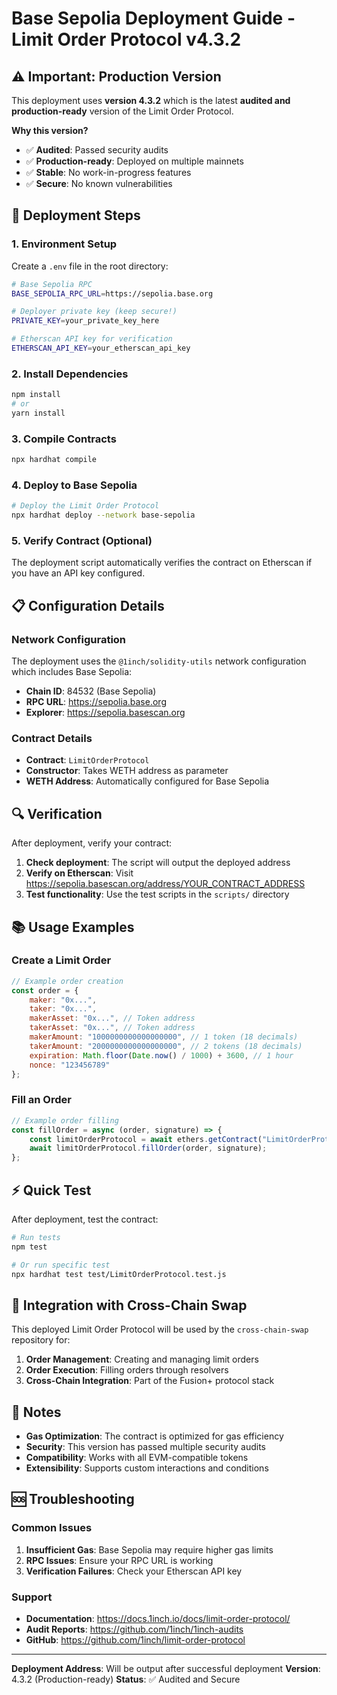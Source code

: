 # Base Sepolia Deployment Guide - Limit Order Protocol v4.3.2

## ⚠️ **Important: Production Version**

This deployment uses **version 4.3.2** which is the latest **audited and production-ready** version of the Limit Order Protocol.

**Why this version?**
- ✅ **Audited**: Passed security audits
- ✅ **Production-ready**: Deployed on multiple mainnets
- ✅ **Stable**: No work-in-progress features
- ✅ **Secure**: No known vulnerabilities

## 🚀 **Deployment Steps**

### **1. Environment Setup**

Create a `.env` file in the root directory:

```bash
# Base Sepolia RPC
BASE_SEPOLIA_RPC_URL=https://sepolia.base.org

# Deployer private key (keep secure!)
PRIVATE_KEY=your_private_key_here

# Etherscan API key for verification
ETHERSCAN_API_KEY=your_etherscan_api_key
```

### **2. Install Dependencies**

```bash
npm install
# or
yarn install
```

### **3. Compile Contracts**

```bash
npx hardhat compile
```

### **4. Deploy to Base Sepolia**

```bash
# Deploy the Limit Order Protocol
npx hardhat deploy --network base-sepolia
```

### **5. Verify Contract (Optional)**

The deployment script automatically verifies the contract on Etherscan if you have an API key configured.

## 📋 **Configuration Details**

### **Network Configuration**

The deployment uses the `@1inch/solidity-utils` network configuration which includes Base Sepolia:

- **Chain ID**: 84532 (Base Sepolia)
- **RPC URL**: https://sepolia.base.org
- **Explorer**: https://sepolia.basescan.org

### **Contract Details**

- **Contract**: `LimitOrderProtocol`
- **Constructor**: Takes WETH address as parameter
- **WETH Address**: Automatically configured for Base Sepolia

## 🔍 **Verification**

After deployment, verify your contract:

1. **Check deployment**: The script will output the deployed address
2. **Verify on Etherscan**: Visit https://sepolia.basescan.org/address/YOUR_CONTRACT_ADDRESS
3. **Test functionality**: Use the test scripts in the `scripts/` directory

## 📚 **Usage Examples**

### **Create a Limit Order**

```javascript
// Example order creation
const order = {
    maker: "0x...",
    taker: "0x...",
    makerAsset: "0x...", // Token address
    takerAsset: "0x...", // Token address
    makerAmount: "1000000000000000000", // 1 token (18 decimals)
    takerAmount: "2000000000000000000", // 2 tokens (18 decimals)
    expiration: Math.floor(Date.now() / 1000) + 3600, // 1 hour
    nonce: "123456789"
};
```

### **Fill an Order**

```javascript
// Example order filling
const fillOrder = async (order, signature) => {
    const limitOrderProtocol = await ethers.getContract("LimitOrderProtocol");
    await limitOrderProtocol.fillOrder(order, signature);
};
```

## ⚡ **Quick Test**

After deployment, test the contract:

```bash
# Run tests
npm test

# Or run specific test
npx hardhat test test/LimitOrderProtocol.test.js
```

## 🔗 **Integration with Cross-Chain Swap**

This deployed Limit Order Protocol will be used by the `cross-chain-swap` repository for:

1. **Order Management**: Creating and managing limit orders
2. **Order Execution**: Filling orders through resolvers
3. **Cross-Chain Integration**: Part of the Fusion+ protocol stack

## 📝 **Notes**

- **Gas Optimization**: The contract is optimized for gas efficiency
- **Security**: This version has passed multiple security audits
- **Compatibility**: Works with all EVM-compatible tokens
- **Extensibility**: Supports custom interactions and conditions

## 🆘 **Troubleshooting**

### **Common Issues**

1. **Insufficient Gas**: Base Sepolia may require higher gas limits
2. **RPC Issues**: Ensure your RPC URL is working
3. **Verification Failures**: Check your Etherscan API key

### **Support**

- **Documentation**: https://docs.1inch.io/docs/limit-order-protocol/
- **Audit Reports**: https://github.com/1inch/1inch-audits
- **GitHub**: https://github.com/1inch/limit-order-protocol

---

**Deployment Address**: Will be output after successful deployment
**Version**: 4.3.2 (Production-ready)
**Status**: ✅ Audited and Secure 